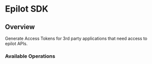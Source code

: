 # Epilot SDK

## Overview

Generate Access Tokens for 3rd party applications that need access to epilot APIs.


### Available Operations

